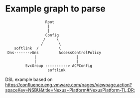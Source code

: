 # Example graph to parse

```
                  Root
                   |
                   |
                  Config
                 /     \
                /       \
    softlink  /         \
 Dns------->Gns         AccessControlPolicy
             |                  |
             |                  |
         SvcGroup ----------> ACPConfig
                   softlink

```

DSL example based on https://confluence.eng.vmware.com/pages/viewpage.action?spaceKey=NSBU&title=Nexus+Platform#NexusPlatform-TL;DR;
